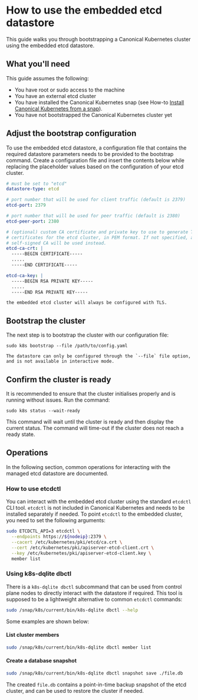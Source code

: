# How to use the embedded etcd datastore

This guide walks you through bootstrapping a Canonical Kubernetes cluster
using the embedded etcd datastore.

## What you'll need

This guide assumes the following:

- You have root or sudo access to the machine
- You have an external etcd cluster
- You have installed the Canonical Kubernetes snap
  (see How-to [Install Canonical Kubernetes from a snap][snap-install-howto]).
- You have not bootstrapped the Canonical Kubernetes cluster yet

## Adjust the bootstrap configuration

To use the embedded etcd datastore, a configuration file that contains the
required datastore parameters needs to be provided to the bootstrap command.
Create a configuration file and insert the contents below while replacing
the placeholder values based on the configuration of your etcd cluster.

```yaml
# must be set to "etcd"
datastore-type: etcd

# port number that will be used for client traffic (default is 2379)
etcd-port: 2379

# port number that will be used for peer traffic (default is 2380)
etcd-peer-port: 2380

# (optional) custom CA certificate and private key to use to generate TLS
# certificates for the etcd cluster, in PEM format. If not specified, a
# self-signed CA will be used instead.
etcd-ca-crt: |
  -----BEGIN CERTIFICATE-----
  .....
  -----END CERTIFICATE-----

etcd-ca-key: |
  -----BEGIN RSA PRIVATE KEY-----
  .....
  -----END RSA PRIVATE KEY-----
```

```{note}
the embedded etcd cluster will always be configured with TLS.
```

## Bootstrap the cluster

The next step is to bootstrap the cluster with our configuration file:

```
sudo k8s bootstrap --file /path/to/config.yaml
```

```{note}
The datastore can only be configured through the `--file` file option,
and is not available in interactive mode.
```

## Confirm the cluster is ready

It is recommended to ensure that the cluster initialises properly and is
running without issues. Run the command:

```
sudo k8s status --wait-ready
```

This command will wait until the cluster is ready and then display
the current status. The command will time-out if the cluster does not reach a
ready state.

## Operations

In the following section, common operations for interacting with the managed
etcd datastore are documented.

### How to use etcdctl

You can interact with the embedded etcd cluster using the standard `etcdctl` CLI
tool. `etcdctl` is not included in Canonical Kubernetes and needs to be
installed separately if needed. To point `etcdctl` to the embedded cluster, you
need to set the following arguments:

```bash
sudo ETCDCTL_API=3 etcdctl \
  --endpoints https://${nodeip}:2379 \
  --cacert /etc/kubernetes/pki/etcd/ca.crt \
  --cert /etc/kubernetes/pki/apiserver-etcd-client.crt \
  --key /etc/kubernetes/pki/apiserver-etcd-client.key \
  member list
```

### Using k8s-dqlite dbctl

There is a `k8s-dqlite dbctl` subcommand that can be used from control
plane nodes to directly interact with the datastore if required. This tool is
supposed to be a lightweight alternative to common `etcdctl` commands:

```bash
sudo /snap/k8s/current/bin/k8s-dqlite dbctl --help
```

Some examples are shown below:

#### List cluster members

```bash
sudo /snap/k8s/current/bin/k8s-dqlite dbctl member list
```

#### Create a database snapshot

```bash
sudo /snap/k8s/current/bin/k8s-dqlite dbctl snapshot save ./file.db
```

The created `file.db` contains a point-in-time backup snapshot of the etcd
cluster, and can be used to restore the cluster if needed.

<!-- LINKS -->

[snap-install-howto]: ./install/snap
